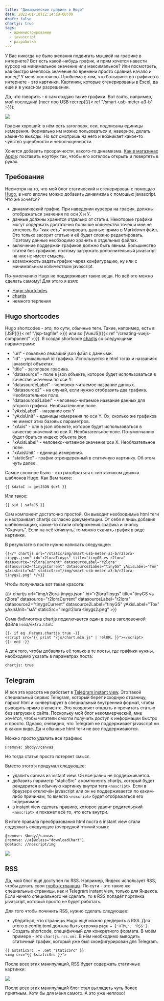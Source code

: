 ```yaml
---
title: "Динамические графики в Hugo"
date: 2022-01-10T12:14:18+00:00
draft: false
chartjs: true
tags:
  - администрирование
  - javascript
  - разработка
---
```

У Вас никогда не было желания подвигать мышкой на графике в интернете? Вот есть какой-нибудь график, и прям хочется навести курсор на минимальное значение или максимальное? Или посмотреть, как быстро менялось значение по времени просто сравнив начало и конец? У меня постоянно. Проблема в том, что большинство графиков в интернете - это картинки. Картинки, которые сгенерированы в Excel, да ещё и в ужасном разрешении.

Да, что говорить - я сам создаю такие графики. Вот взять, например, мой последний [пост про USB тестер]({{< ref "/smart-usb-meter-a3-b" >}}):

![](/img/smart-usb-meter-a3-b/r2lora-tinygs-old.png)

График хороший: в нём есть заголовок, оси, подписаны единицы измерения. Формально им можно пользоваться и, наверное, делать какие-то выводы. Но вот смотришь на него и возникает какое-то чувство ущербности и неполноценности.

Хочется добавить прозрачности, какого-то динамизма. [Как в магазинах Apple](https://www.businessinsider.com/apple-changes-angle-of-laptop-screen-displayed-in-stores-to-76-degrees-2015-8?r=US&IR=T): поставить ноутбук так, чтобы его хотелось открыть и повертеть в руках.

## Требования

Несмотря на то, что мой блог статический и сгенерирован с помощью [Hugo](https://gohugo.io), в него вполне можно добавить динамизма с помощью javascript. Что же хочется?

 * динамический график. При наведении курсора на график, должны отображаться значения по оси Х и У.
 * данные должны хранится отдельно от статьи. Некоторые графики могут содержать достаточно большое количество точек и мне не хотелось бы "как-есть" копировать данные прямо в Markdown файл. Это только засорит статью и её будет сложно редактировать. Поэтому данные необходимо хранить в отдельных файлах.
 * включение поддержки графиков должно быть явным. Большинство статей без графиков, поэтому загружать дополнительный javascript на них не имеет смысла.
 * возможность задать график через конфигурацию, ну или с минимальным количеством javascript.
 
По-умолчанию Hugo не поддерживает такие вещи. Но всё это можно сделать самому! Для этого я взял:

 * [Hugo shortcodes](https://gohugo.io/content-management/shortcodes/)
 * [chartjs](https://www.chartjs.org)
 * немного терпения
 
## Hugo shortcodes

Hugo shortcodes - это, по сути, обычные теги. Такие, например, есть в [JSP]({{< ref "/jsp-tagfile" >}}) или во [VueJS]({{< ref "/creating-vuejs-component" >}}). Я создал shortcode [chartjs](https://github.com/dernasherbrezon/dernasherbrezon.github.io/blob/master/hugo/layouts/shortcodes/chartjs.html) со следующими параметрами:

 * "url" - локально лежащий json файл с данными.
 * "id" - уникальный id графика. Используется в html тэгах и названиях javascript объектах.
 * "title" - заголовок графика.
 * "datasource" - поле в json объекте, которое будет использоваться в качестве значений по оси Y.
 * "datasourceLabel" - человеко-читаемое название данных.
 * "datasource2" - на случай, если нужно отобразить два графика. Необязательное поле.
 * "datasource2Label" - человеко-читаемое название данных для второго графика. Необязательное поле.
 * "yAxisLabel" - название оси Y
 * "yAxisUnit" - единицы измерения по оси Y. Ох, сколько же графиков не имеют этих базовых параметров.
 * "xAxis" - оле в json объекте, которое будет использоваться в качестве значений по оси X. Необязательное поле. По-умолчанию будет браться индекс объекта json.
 * "xAxisLabel" - человеко-читаемое значение оси Х. Необязательное поле.
 * "xAxisUnit" - единица измерения.
 * "staticSrc" - график отрендеренный в статичную картинку. Об этом чуть далее.
 
Самое сложное было - это разобраться с синтаксисом движка шаблонов Hugo. Как Вам такое:

```
{{ $dataC := getJSON $url }}
```

Или такое:

```
{{ $id | safeJS }}
```

Сам компонент достаточно простой. Он выводит необходимые html теги и настраивает chartjs согласно документации. От себя я лишь добавил шаблонизацию, какие-то стили отображения графика и кнопку "Скачать". Если на неё кликнуть, то можно скачать график в виде картинки.

В результате в посте нужно написать следующее:

```
{{</* chartjs url="/static/img/smart-usb-meter-a3-b/r2lora-tinygs.json" id="r2loraTinygs" title="tinyGS vs r2lora" datasource="r2loraCurrent" datasourceLabel="r2lora" datasource2="tinygsCurrent" datasource2Label="tinyGS" yAxisLabel="Ток" yAxisUnit="мA" staticSrc="/img/smart-usb-meter-a3-b/r2lora-tinygs2.png" */>}}
```

Чтобы получилась вот такая красота:

{{< chartjs url="img/r2lora-tinygs.json" id="r2loraTinygs" title="tinyGS vs r2lora" datasource="r2loraCurrent" datasourceLabel="r2lora" datasource2="tinygsCurrent" datasource2Label="tinyGS" yAxisLabel="Ток" yAxisUnit="мA" staticSrc="img/r2lora-tinygs2.png" >}}

Сама библиотека chartjs подключается один в раз в заголовочной файле ```head/extra.html```:

```
{{- if eq .Params.chartjs true -}}
<script src="{{ print "/js/chart.min.js" | relURL }}"></script>
{{- end -}}
```

А для того, чтобы добавлять её только в те посты, где графики нужны, необходимо указать в параметрах поста:

```
chartjs: true
```

## Telegram

И вся эта красота не работает в [Telegram instant view](https://instantview.telegram.org). Это такой специальный сервис Telegram, который берёт исходную страницу, парсит html и конвертирует в специальный внутренний формат, чтобы выводить прямо в клиенте. Это позволяет открыть и прочитать статью без загрузки с сайта. Поскольку мой блог некоммерческий, мне хочется, чтобы читатели смогли получить доступ к информации быстро и просто. Однако, очевидно, что Telegram не поддерживает javascript ни в каком виде. Да и обычные html теги не все поддерживаются. 

Можно просто удалить все графики:

```
@remove: $body//canvas
```

Но тогда статья просто потеряет смысл.

Вместо этого я придумал следующее:

 * удалить canvas из instant view. Он всё равно не поддерживается.
 * добавить параметр "staticSrc" к компоненту chartjs, который будет рендерится в обычную картинку внутри тега ```<noscript>```. Если в браузере отключён javascript или он не поддерживается по каким-либо причинам, то вместо ```<noscript>``` будет отображаться его содержимое.
 * в instant view сделать правило, которое удалит родительский ```<noscript>``` и покажет всё то, что есть внутри.
 
В итоге правила преобразования html поста в instant view стали содержать следующее (очередной птичий язык):

```
@remove: $body//canvas
@remove: //a[@class="downloadChart"]
@detach: //noscript/img
```

![](img/instant-view.png) 

## RSS

Да, мой блог ещё доступен по RSS. Например, Яндекс использует RSS, чтобы делать свои [турбо-страницы](https://yandex.ru/dev/turbo/). По сути - это такие же специальные страницы, как и Telegram instant view, только для Яндекса. Если ничего специального не сделать, то в RSS попадёт портянка javascript, который просто не будет работать. 

Для того чтобы починить RSS, нужно сделать следующее:

 * убедиться, что страницы Hugo ещё можно рендерить в RSS. Для этого в config.toml должна быть строчка ```page = ['HTML', 'RSS']```
 * Создать shortcode, специфичный для конкретного формата. В моём примере - это ```chartjs.rss.xml```. В нём необходимо выводить статичный график, который уже был сконфигурирован для Telegram.

```
{{ $staticSrc := .Get "staticSrc" }}
<img src="{{ $staticSrc }}">
```

После всех этих манипуляций, RSS будет содержать статичные картинки:

![](img/rss.png)

После всех этих манипуляций блог стал выглядеть чуть более приятным. Хотя бы для меня самого. А это уже неплохо!

 
 


